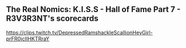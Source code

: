 ## The Real Nomics: K.I.S.S - Hall of Fame Part 7 - R3V3R3NT's scorecards
https://clips.twitch.tv/DepressedRamshackleScallionHeyGirl-prFR0jcIIHKTRraY
